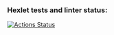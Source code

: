 ### Hexlet tests and linter status:
[![Actions Status](https://github.com/botirk/layout-designer-project-lvl2/workflows/hexlet-check/badge.svg)](https://github.com/botirk/layout-designer-project-lvl2/actions)